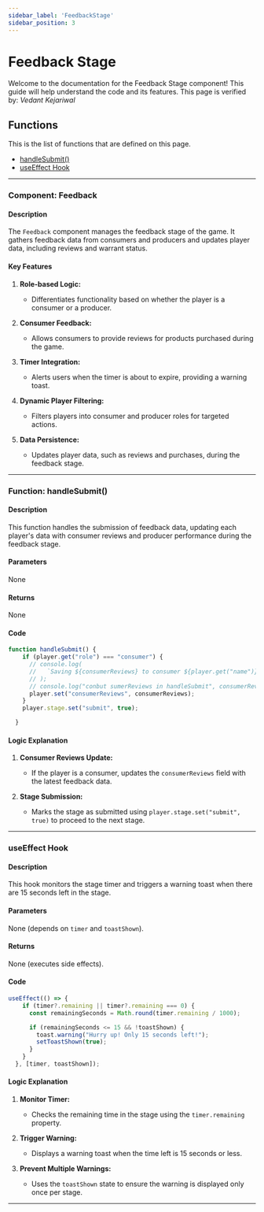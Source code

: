 ```yaml
---
sidebar_label: 'FeedbackStage'
sidebar_position: 3
---
```


# <span class="h1style">Feedback Stage</span>
Welcome to the documentation for the Feedback Stage component! This guide will help understand the code and its features. This page is verified by: *Vedant Kejariwal*

## <span class="h2style">Functions</span>
This is the list of functions that are defined on this page.
- [handleSubmit()](#function-handlesubmit)
- [useEffect Hook](#function-useeffect)

---

### <span class="custom-function-heading">Component: Feedback</span>

#### <span class="custom-heading">Description</span>
The `Feedback` component manages the feedback stage of the game. It gathers feedback data from consumers and producers and updates player data, including reviews and warrant status.

#### <span class="custom-heading">Key Features</span>

1. **Role-based Logic:**
   - Differentiates functionality based on whether the player is a consumer or a producer.

2. **Consumer Feedback:**
   - Allows consumers to provide reviews for products purchased during the game.

3. **Timer Integration:**
   - Alerts users when the timer is about to expire, providing a warning toast.

4. **Dynamic Player Filtering:**
   - Filters players into consumer and producer roles for targeted actions.

5. **Data Persistence:**
   - Updates player data, such as reviews and purchases, during the feedback stage.

---

### <span class="custom-function-heading">Function: handleSubmit()</span>

#### <span class="custom-heading">Description</span>
This function handles the submission of feedback data, updating each player's data with consumer reviews and producer performance during the feedback stage.

#### <span class="custom-heading">Parameters</span>
None

#### <span class="custom-heading">Returns</span>
None

#### <span class="custom-heading">Code</span>

<div class="custom-code-block">

```javascript
function handleSubmit() {
    if (player.get("role") === "consumer") {
      // console.log(
      //   `Saving ${consumerReviews} to consumer ${player.get("name")}`
      // );
      // console.log("conbut sumerReviews in handleSubmit", consumerReviews);
      player.set("consumerReviews", consumerReviews);
    }
    player.stage.set("submit", true);

  }
```
</div>

#### <span class="custom-heading">Logic Explanation</span>

1. **Consumer Reviews Update:**
   - If the player is a consumer, updates the `consumerReviews` field with the latest feedback data.

2. **Stage Submission:**
   - Marks the stage as submitted using `player.stage.set("submit", true)` to proceed to the next stage.

---

### <span class="custom-function-heading">useEffect Hook</span>

#### <span class="custom-heading">Description</span>
This hook monitors the stage timer and triggers a warning toast when there are 15 seconds left in the stage.

#### <span class="custom-heading">Parameters</span>
None (depends on `timer` and `toastShown`).

#### <span class="custom-heading">Returns</span>
None (executes side effects).

#### <span class="custom-heading">Code</span>

<div class="custom-code-block">

```javascript
useEffect(() => {
    if (timer?.remaining || timer?.remaining === 0) {
      const remainingSeconds = Math.round(timer.remaining / 1000);

      if (remainingSeconds <= 15 && !toastShown) {
        toast.warning("Hurry up! Only 15 seconds left!");
        setToastShown(true);
      }
    }
  }, [timer, toastShown]);
```
</div>

#### <span class="custom-heading">Logic Explanation</span>

1. **Monitor Timer:**
   - Checks the remaining time in the stage using the `timer.remaining` property.

2. **Trigger Warning:**
   - Displays a warning toast when the time left is 15 seconds or less.

3. **Prevent Multiple Warnings:**
   - Uses the `toastShown` state to ensure the warning is displayed only once per stage.

---